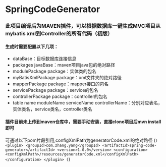 # SpringCodeGenerator
### 此项目编译后为MAVEN插件，可以根据数据库一键生成MVC项目从mybatis xml到Controller的所有代码（初版）
#### 生成时需要配置以下几项：
- dataBase：目标数据库连接信息
- packages javaBase：maven项目java包的绝对路径
- modulePackage package：实体类的包名
- myBatisXmlPackage package：xml文件夹的绝对路径
- mapperPackage package：mapper接口的包名
- servicePackage package：service的包名
- controllerPackage package：controller的包名
- table name moduleName serviceName controllerName：分别对应表名，实体类名，service类名，controller类名
#### 插件目前未上传到maven仓库中，需要手动安装，直接clone项目后mvn install即可
可通过以下pom片段引用,configXmlPath为generatorCode.xml的绝对路径
(```)
    <plugin>
        <groupId>com.zhang.yang</groupId>
        <artifactId>spring-code-generator</artifactId>
        <version>1.0.0</version>
        <configuration>
            <configXmlPath>/resources/generatorCode.xml</configXmlPath>
        </configuration>
    </plugin>
(```)